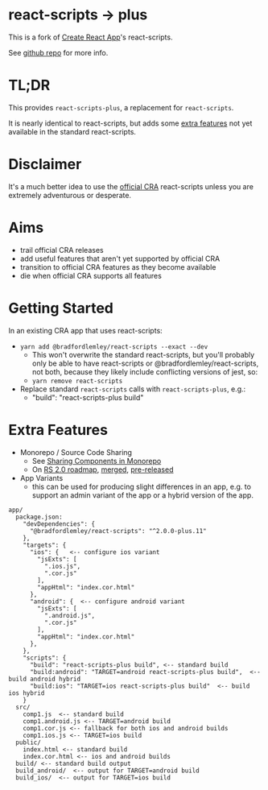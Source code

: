 # react-scripts -> plus
This is a fork of [Create React App](https://github.com/facebookincubator/create-react-app)'s react-scripts.

See [github repo](https://github.com/bradfordlemley/create-react-app) for more info.

# TL;DR
This provides ```react-scripts-plus```, a replacement for ```react-scripts```.

It is nearly identical to react-scripts, but adds some [extra features](#extra-features) not yet available in the standard react-scripts.

# Disclaimer
It's a much better idea to use the [official CRA](https://github.com/facebook/create-react-app) react-scripts unless you are extremely adventurous or desperate.

# Aims
* trail official CRA releases
* add useful features that aren't yet supported by official CRA
* transition to official CRA features as they become available
* die when official CRA supports all features

# Getting Started
In an existing CRA app that uses react-scripts:
* ```yarn add @bradfordlemley/react-scripts --exact --dev```
   * This won't overwrite the standard react-scripts, but you'll probably only be able to have react-scripts or @bradfordlemley/react-scripts, not both, because they likely include conflicting versions of jest, so:
   * ```yarn remove react-scripts```
* Replace standard ```react-scripts``` calls with ```react-scripts-plus```, e.g.:
   * "build": "react-scripts-plus build"

# Extra Features

* Monorepo / Source Code Sharing
   * See [Sharing Components in Monorepo]( https://github.com/facebook/create-react-app/blob/next/packages/react-scripts/template/README.md#sharing-components-in-a-monorepo)
   * On [RS 2.0 roadmap](https://github.com/facebook/create-react-app/issues/3815), [merged](https://github.com/facebook/create-react-app/pull/3741), [pre-released](https://github.com/facebook/create-react-app/issues/3815#issuecomment-363631534)
* App Variants
   * this can be used for producing slight differences in an app, e.g. to support an admin variant of the app or a hybrid version of the app.
```
app/
  package.json:
    "devDependencies": {
      "@bradfordlemley/react-scripts": "^2.0.0-plus.11"
    },
    "targets": {
      "ios": {   <-- configure ios variant
        "jsExts": [
          ".ios.js",
          ".cor.js"
        ],
        "appHtml": "index.cor.html"
      },
      "android": {  <-- configure android variant
        "jsExts": [
          ".android.js",
          ".cor.js"
        ],
        "appHtml": "index.cor.html"
      },
    },
    "scripts": {
      "build": "react-scripts-plus build", <-- standard build
      "build:android": "TARGET=android react-scripts-plus build",  <-- build android hybrid
      "build:ios": "TARGET=ios react-scripts-plus build"  <-- build ios hybrid
    }
  src/
    comp1.js  <-- standard build
    comp1.android.js <-- TARGET=android build
    comp1.cor.js <-- fallback for both ios and android builds
    comp1.ios.js <-- TARGET=ios build
  public/
    index.html <-- standard build
    index.cor.html <-- ios and android builds
  build/ <-- standard build output
  build_android/  <-- output for TARGET=android build
  build_ios/  <-- output for TARGET=ios build
```
